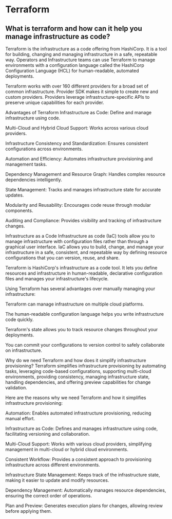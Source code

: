 # Terraform
## What is terraform and how can it help you manage infrastructure as code? 

Terraform is the infrastructure as a code offering from HashiCorp. It is a tool for building, changing and managing infrastructure in a safe, repeatable way. Operators and Infrastructure teams can use Terraform to manage environments with a configuration language called the HashiCorp Configuration Language (HCL) for human-readable, automated deployments.

Terraform works with over 160 different providers for a broad set of common infrastructure. Provider SDK makes it simple to create new and custom providers. Providers leverage infrastructure-specific APIs to preserve unique capabilities for each provider.

Advantages of Terraform
Infrastructure as Code: Define and manage infrastructure using code.

Multi-Cloud and Hybrid Cloud Support: Works across various cloud providers.

Infrastructure Consistency and Standardization: Ensures consistent configurations across environments.

Automation and Efficiency: Automates infrastructure provisioning and management tasks.

Dependency Management and Resource Graph: Handles complex resource dependencies intelligently.

State Management: Tracks and manages infrastructure state for accurate updates.

Modularity and Reusability: Encourages code reuse through modular components.

Auditing and Compliance: Provides visibility and tracking of infrastructure changes.

Infrastructure as a Code
Infrastructure as code (IaC) tools allow you to manage infrastructure with configuration files rather than through a graphical user interface. IaC allows you to build, change, and manage your infrastructure in a safe, consistent, and repeatable way by defining resource configurations that you can version, reuse, and share.

Terraform is HashiCorp's infrastructure as a code tool. It lets you define resources and infrastructure in human-readable, declarative configuration files and manages your infrastructure's lifecycle.

Using Terraform has several advantages over manually managing your infrastructure:

Terraform can manage infrastructure on multiple cloud platforms.

The human-readable configuration language helps you write infrastructure code quickly.

Terraform's state allows you to track resource changes throughout your deployments.

You can commit your configurations to version control to safely collaborate on infrastructure.

Why do we need Terraform and how does it simplify infrastructure provisioning?
Terraform simplifies infrastructure provisioning by automating tasks, leveraging code-based configurations, supporting multi-cloud environments, providing consistency, managing infrastructure state, handling dependencies, and offering preview capabilities for change validation.

Here are the reasons why we need Terraform and how it simplifies infrastructure provisioning:

Automation: Enables automated infrastructure provisioning, reducing manual effort.

Infrastructure as Code: Defines and manages infrastructure using code, facilitating versioning and collaboration.

Multi-Cloud Support: Works with various cloud providers, simplifying management in multi-cloud or hybrid cloud environments.

Consistent Workflow: Provides a consistent approach to provisioning infrastructure across different environments.

Infrastructure State Management: Keeps track of the infrastructure state, making it easier to update and modify resources.

Dependency Management: Automatically manages resource dependencies, ensuring the correct order of operations.

Plan and Preview: Generates execution plans for changes, allowing review before applying them.


